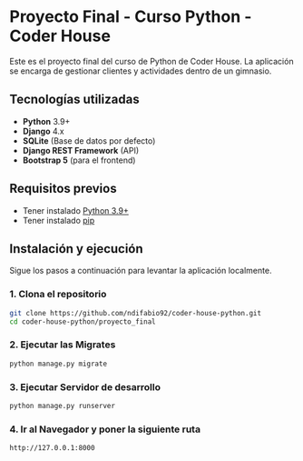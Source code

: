 # Proyecto Final - Curso Python - Coder House

Este es el proyecto final del curso de Python de Coder House. La aplicación se encarga de gestionar clientes y actividades dentro de un gimnasio.

## Tecnologías utilizadas

- **Python** 3.9+
- **Django** 4.x
- **SQLite** (Base de datos por defecto)
- **Django REST Framework** (API)
- **Bootstrap 5** (para el frontend)

## Requisitos previos

- Tener instalado [Python 3.9+](https://www.python.org/downloads/)
- Tener instalado [pip](https://pip.pypa.io/en/stable/installation/)

## Instalación y ejecución

Sigue los pasos a continuación para levantar la aplicación localmente.

### 1. Clona el repositorio

```bash
git clone https://github.com/ndifabio92/coder-house-python.git
cd coder-house-python/proyecto_final
```

### 2. Ejecutar las Migrates

```bash
python manage.py migrate
```

### 3. Ejecutar Servidor de desarrollo

```bash
python manage.py runserver
```

### 4. Ir al Navegador y poner la siguiente ruta

```bash
http://127.0.0.1:8000
```
